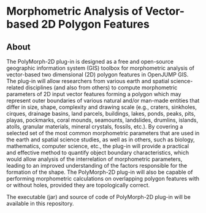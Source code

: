 # Morphometric Analysis of Vector-based 2D Polygon Features

## About

The PolyMorph-2D plug-in is designed as a free and open-source geographic information system (GIS) toolbox for morphometric analysis of vector-based two dimensional (2D) polygon features in OpenJUMP GIS. The plug-in will allow researchers from various earth and spatial science-related disciplines (and also from others) to compute morphometric parameters of 2D input vector features forming a polygon which may represent outer boundaries of various natural and/or man-made entities that differ in size, shape, complexity and drawing scale (e.g., craters, sinkholes, cirques, drainage basins, land parcels, buildings, lakes, ponds, peaks, pits, playas, pockmarks, coral mounds, seamounts, landslides, drumlins, islands, atolls, granular materials, mineral crystals, fossils, etc.). By covering a selected set of the most common morphometric parameters that are used in the earth and spatial science studies, as well as in others, such as biology, mathematics, computer science, etc., the plug-in will provide a practical and effective method to quantify object boundary characteristics, which would allow analysis of the interrelation of morphometric parameters, leading to an improved understanding of the factors responsible for the formation of the shape. The PolyMorph-2D plug-in will also be capable of performing morphometric calculations on overlapping polygon features with or without holes, provided they are topologically correct.

The executable (jar) and source of code of PolyMorph-2D plug-in will be available in this repository.
